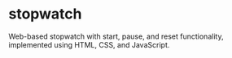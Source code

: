 # stopwatch
 Web-based stopwatch with start, pause, and reset functionality, implemented using HTML, CSS, and JavaScript.
